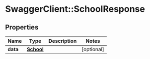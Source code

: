 # SwaggerClient::SchoolResponse

## Properties
Name | Type | Description | Notes
------------ | ------------- | ------------- | -------------
**data** | [**School**](School.md) |  | [optional] 

